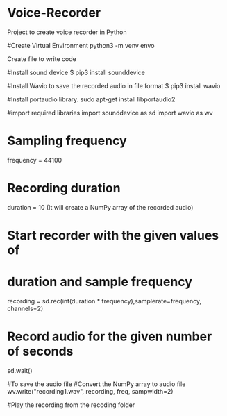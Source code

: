 # Voice-Recorder
Project to create voice recorder in Python

#Create Virtual Environment
python3 -m venv envo

Create file to write code

#Install sound device 
$ pip3 install sounddevice

#Install Wavio to save the recorded audio in file format
$ pip3 install wavio

#Install portaudio library.
sudo apt-get install libportaudio2

#import required libraries
import sounddevice as sd
import wavio as wv

# Sampling frequency
frequency = 44100

# Recording duration
duration = 10
(It will create a NumPy array of the recorded audio)

# Start recorder with the given values of 
# duration and sample frequency
recording = sd.rec(int(duration * frequency),samplerate=frequency, channels=2)

# Record audio for the given number of seconds
sd.wait()

#To save the audio file
#Convert the NumPy array to audio file
wv.write("recording1.wav", recording, freq, sampwidth=2)

#Play the recording from the recoding folder

 
 
